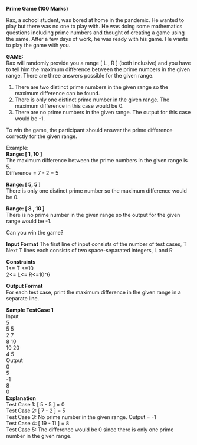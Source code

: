 **Prime Game (100 Marks)**

Rax, a school student, was bored at home in the pandemic. He wanted to play but there was no one to play with. He was doing some mathematics questions including prime numbers and thought of creating a game using the same. After a few days of work, he was ready with his game. He wants to play the game with you.

**GAME:**   
Rax will randomly provide you a range [ L , R ] (both inclusive) and you have to tell him the maximum difference between the prime numbers in the given range. There are three answers possible for the given range.   
1.	There are two distinct prime numbers in the given range so the maximum difference can be found.       
2.	There is only one distinct prime number in the given range. The maximum difference in this case would be 0.   
3.	There are no prime numbers in the given range. The output for this case would be -1.


To win the game, the participant should answer the prime difference correctly for the given range.

Example:   
**Range: [ 1, 10 ]**   
The maximum difference between the prime numbers in the given range is 5.   
Difference = 7 - 2 = 5

**Range: [ 5, 5 ]**   
There is only one distinct prime number so the maximum difference would be 0.

**Range: [ 8 , 10 ]**   
There is no prime number in the given range so the output for the given range would be -1.

Can you win the game?

**Input Format**
The first line of input consists of the number of test cases, T
Next T lines each consists of two space-separated integers, L and R

**Constraints**   
1<= T <=10   
2<= L<= R<=10^6

**Output Format**   
For each test case, print the maximum difference in the given range in a separate line. 

**Sample TestCase 1**  
Input  
5  
5 5  
2 7  
8 10   
10 20   
4 5  
Output  
0  
5  
-1   
8   
0   
**Explanation**  
Test Case 1: [ 5 - 5 ] = 0  
Test Case 2: [ 7 - 2 ] = 5  
Test Case 3: No prime number in the given range. Output = -1  
Test Case 4: [ 19 - 11 ] = 8  
Test Case 5: The difference would be 0 since there is only one prime number in the given range.
